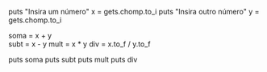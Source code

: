 puts "Insira um número"
x = gets.chomp.to_i
puts "Insira outro número"
y = gets.chomp.to_i


soma = x + y    
subt = x - y
mult = x * y
div  = x.to_f / y.to_f


puts soma 
puts subt
puts mult
puts div

